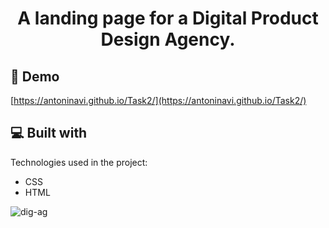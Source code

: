 <h1 align="center" id="title">A landing page for a Digital Product Design Agency.</h1>

<h2>🚀 Demo</h2>

[https://antoninavi.github.io/Task2/](https://antoninavi.github.io/Task2/)

  
  
<h2>💻 Built with</h2>

Technologies used in the project:

*   CSS
*   HTML

  ![dig-ag](https://github.com/AntoninaVi/Task2/assets/68278960/38d0ba84-7a85-4fed-9c00-377f807f9ff7)
